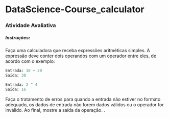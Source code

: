 # DataScience-Course_calculator
 
### Atividade Avaliativa

##### Instruções:

Faça uma calculadora que receba expressões aritméticas simples. A expressão deve conter dois operandos com um operador entre eles, de acordo com o exemplo:
```py
Entrada: 10 + 20
Saída: 30

Entrada: 2 ^ 4
Saída: 16
```
Faça o tratamento de erros para quando a entrada não estiver no formato adequado, os dados de entrada não forem dados válidos ou o operador for inválido. Ao final, mostre a saída da operação. .

